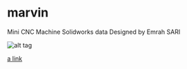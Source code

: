 marvin
======

Mini CNC Machine Solidworks data Designed by Emrah SARI


![alt tag](https://raw.github.com/marincnc/marincnc.github.com/master/photo/v1000.jpg)


[a link](http://marincnc.emrahsari.com/)
